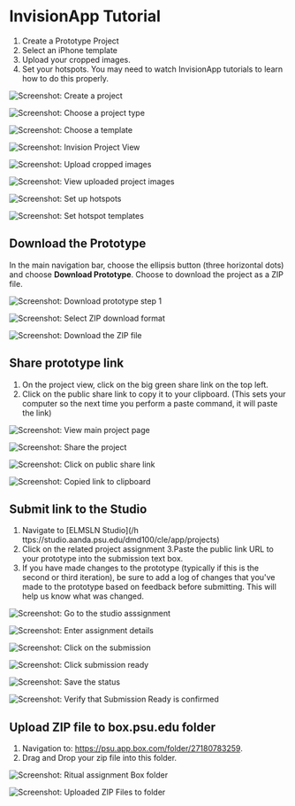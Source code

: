 # InvisionApp Tutorial

1. Create a Prototype Project
2. Select an iPhone template
3. Upload your cropped images.
4. Set your hotspots. You may need to watch InvisionApp tutorials to learn how to do this properly.

![Screenshot: Create a project](/assets/01-create-a-proj.jpg)

![Screenshot: Choose a project type](/assets/02-choose-proj-type.jpg)

![Screenshot: Choose a template](/assets/03-choose-template.jpg)

![Screenshot: Invision Project View](/assets/04-blank-invision.jpg)

![Screenshot: Upload cropped images](/assets/05-upload-cropped-images.jpg)

![Screenshot: View uploaded project images](/assets/06-project-view.jpg)

![Screenshot: Set up hotspots](/assets/07-set-hotspots.jpg)

![Screenshot: Set hotspot templates](/assets/08-set-hotspot-template.jpg)

## Download the Prototype

In the main navigation bar, choose the ellipsis button (three horizontal dots) and choose **Download Prototype**. Choose to download the project as a ZIP file.

![Screenshot: Download prototype step 1](/assets/09-download-prototype-1.jpg)

![Screenshot: Select ZIP download format](/assets/09-download-prototype-2.jpg)

![Screenshot: Download the ZIP file](/assets/10-download-prototype-3.jpg)

## Share prototype link

1. On the project view, click on the big green share link on the top left.
2. Click on the public share link to copy it to your clipboard. (This sets your computer so the next time you perform a paste command, it will paste the link)

![Screenshot: View main project page](/assets/11-project-view.jpg)

![Screenshot: Share the project](/assets/12-share.jpg)

![Screenshot: Click on public share link](/assets/13-share-link.jpg)

![Screenshot: Copied link to clipboard](/assets/14-copied.jpg)

## Submit link to the Studio 

1. Navigate to [ELMSLN Studio](/h ttps://studio.aanda.psu.edu/dmd100/cle/app/projects)
2. Click on the related project assignment
3.Paste the public link URL to your prototype into the submission text box.
2. If you have made changes to the prototype (typically if this is the second or third iteration), be sure to add a log of changes that you've made to the prototype based on feedback before submitting. This will help us know what was changed. 

![Screenshot: Go to the studio asssignment](/assets/20-studio-1.png)

![Screenshot: Enter assignment details](/assets/21-studio-2.png)

![Screenshot: Click on the submission](/assets/22-studio-3.png)

![Screenshot: Click submission ready](/assets/23-studio-4.png)

![Screenshot: Save the status](/assets/24-studio-5.png)

![Screenshot: Verify that Submission Ready is confirmed](/assets/25-studio-6.png)

## Upload ZIP file to box.psu.edu folder

1. Navigation to: https://psu.app.box.com/folder/27180783259.
2. Drag and Drop your zip file into this folder.

![Screenshot: Ritual assignment Box folder](/assets/15-upload-to-box.jpg)

![Screenshot: Uploaded ZIP Files to folder](/assets/16-upload-to-box-2.jpg)